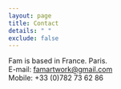 ```yaml
---
layout: page
title: Contact
details: " "
exclude: false
---
```

Fam is based in France. Paris.
<br/>
E-mail: famartwork@gmail.com
<br/>
Mobile: +33 (0)782 73 62 86
